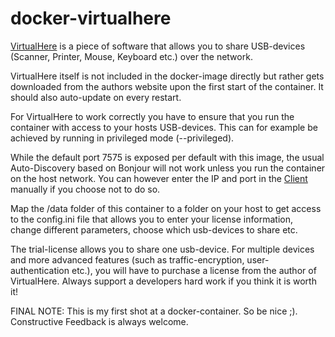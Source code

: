 # docker-virtualhere

[VirtualHere](https://www.virtualhere.com/) is a piece of software that allows you to share USB-devices (Scanner, Printer, Mouse, Keyboard etc.) over the network.

VirtualHere itself is not included in the docker-image directly but rather gets downloaded from the authors website upon the first start of the container. It should also auto-update on every restart.

For VirtualHere to work correctly you have to ensure that you run the container with access to your hosts USB-devices. This can for example be achieved by running in privileged mode (--privileged). 

While the default port 7575 is exposed per default with this image, the usual Auto-Discovery based on Bonjour will not work unless you run the container on the host network. You can however enter the IP and port in the [Client](https://www.virtualhere.com/usb_client_software) manually if you choose not to do so.

Map the /data folder of this container to a folder on your host to get access to the config.ini file that allows you to enter your license information, change different parameters, choose which usb-devices to share etc.

The trial-license allows you to share one usb-device. For multiple devices and more advanced features (such as traffic-encryption, user-authentication etc.), you will have to purchase a license from the author of VirtualHere. Always support a developers hard work if you think it is worth it!

FINAL NOTE: This is my first shot at a docker-container. So be nice ;). Constructive Feedback is always welcome.
